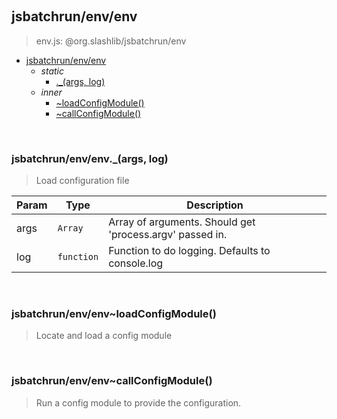 
<br><a name="module_jsbatchrun/env/env"></a>

## jsbatchrun/env/env
> env.js: @org.slashlib/jsbatchrun/env


* [jsbatchrun/env/env](#module_jsbatchrun/env/env)
    * _static_
        * [._(args, log)](#module_jsbatchrun/env/env._)
    * _inner_
        * [~loadConfigModule()](#module_jsbatchrun/env/env..loadConfigModule)
        * [~callConfigModule()](#module_jsbatchrun/env/env..callConfigModule)


<br><a name="module_jsbatchrun/env/env._"></a>

### jsbatchrun/env/env.\_(args, log)
> Load configuration file


| Param | Type | Description |
| --- | --- | --- |
| args | <code>Array</code> | Array of arguments. Should get 'process.argv' passed in. |
| log | <code>function</code> | Function to do logging. Defaults to console.log |


<br><a name="module_jsbatchrun/env/env..loadConfigModule"></a>

### jsbatchrun/env/env~loadConfigModule()
> Locate and load a config module


<br><a name="module_jsbatchrun/env/env..callConfigModule"></a>

### jsbatchrun/env/env~callConfigModule()
> Run a config module to provide the configuration.

